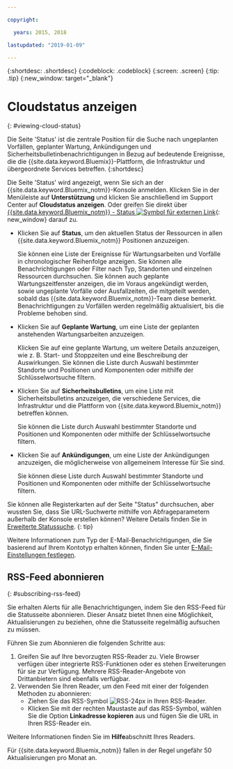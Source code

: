 ```yaml
---

copyright:

  years: 2015, 2018

lastupdated: "2019-01-09"

---
```


{:shortdesc: .shortdesc}
{:codeblock: .codeblock}
{:screen: .screen}
{:tip: .tip}
{:new_window: target="_blank"}

# Cloudstatus anzeigen
{: #viewing-cloud-status}

Die Seite 'Status' ist die zentrale Position für die Suche nach ungeplanten Vorfällen, geplanter Wartung, Ankündigungen und Sicherheitsbulletinbenachrichtigungen in Bezug auf bedeutende Ereignisse, die die {{site.data.keyword.Bluemix}}-Plattform, die Infrastruktur und übergeordnete Services betreffen.
{:shortdesc}

Die Seite 'Status' wird angezeigt, wenn Sie sich an der {{site.data.keyword.Bluemix_notm}}-Konsole anmelden. Klicken Sie in der Menüleiste auf **Unterstützung** und klicken Sie anschließend im Support Center auf **Cloudstatus anzeigen**. Oder greifen Sie direkt über [{{site.data.keyword.Bluemix_notm}} - Status ![Symbol für externen Link](../icons/launch-glyph.svg "Symbol für externen Link")](https://cloud.ibm.com/status){: new_window} darauf zu.

* Klicken Sie auf **Status**, um den aktuellen Status der Ressourcen in allen {{site.data.keyword.Bluemix_notm}} Positionen anzuzeigen. 

  Sie können eine Liste der Ereignisse für Wartungsarbeiten und Vorfälle in chronologischer Reihenfolge anzeigen. Sie können alle Benachrichtigungen oder Filter nach Typ, Standorten und einzelnen Ressourcen durchsuchen. Sie können auch geplante Wartungszeitfenster anzeigen, die im Voraus angekündigt werden, sowie ungeplante Vorfälle oder Ausfallzeiten, die mitgeteilt werden, sobald das {{site.data.keyword.Bluemix_notm}}-Team diese bemerkt. Benachrichtigungen zu Vorfällen werden regelmäßig aktualisiert, bis die Probleme behoben sind.

* Klicken Sie auf **Geplante Wartung**, um eine Liste der geplanten anstehenden Wartungsarbeiten anzuzeigen. 

  Klicken Sie auf eine geplante Wartung, um weitere Details anzuzeigen, wie z. B. Start- und Stoppzeiten und eine Beschreibung der Auswirkungen. Sie können die Liste durch Auswahl bestimmter Standorte und Positionen und Komponenten oder mithilfe der Schlüsselwortsuche filtern.

* Klicken Sie auf **Sicherheitsbulletins**, um eine Liste mit Sicherheitsbulletins anzuzeigen, die verschiedene Services, die Infrastruktur und die Plattform von {{site.data.keyword.Bluemix_notm}} betreffen können.

  Sie können die Liste durch Auswahl bestimmter Standorte und Positionen und Komponenten oder mithilfe der Schlüsselwortsuche filtern.

* Klicken Sie auf **Ankündigungen**, um eine Liste der Ankündigungen anzuzeigen, die möglicherweise von allgemeinem Interesse für Sie sind.

  Sie können diese Liste durch Auswahl bestimmter Standorte und Positionen und Komponenten oder mithilfe der Schlüsselwortsuche filtern.

Sie können alle Registerkarten auf der Seite "Status" durchsuchen, aber wussten Sie, dass Sie URL-Suchwerte mithilfe von Abfrageparametern außerhalb der Konsole erstellen können? Weitere Details finden Sie in [Erweiterte Statussuche](/docs/get-support/status_search.html).
{: tip}

Weitere Informationen zum Typ der E-Mail-Benachrichtigungen, die Sie basierend auf Ihrem Kontotyp erhalten können, finden Sie unter [E-Mail-Einstellungen festlegen](/docs/account/email.html). 

## RSS-Feed abonnieren
{: #subscribing-rss-feed}

Sie erhalten Alerts für alle Benachrichtigungen, indem Sie den RSS-Feed für die Statusseite abonnieren. Dieser Ansatz bietet Ihnen eine Möglichkeit, Aktualisierungen zu beziehen, ohne die Statusseite regelmäßig aufsuchen zu müssen.

Führen Sie zum Abonnieren die folgenden Schritte aus:

1. Greifen Sie auf Ihre bevorzugten RSS-Reader zu. Viele Browser verfügen über integrierte RSS-Funktionen oder es stehen Erweiterungen für sie zur Verfügung. Mehrere RSS-Reader-Angebote von Drittanbietern sind ebenfalls verfügbar. 
2. Verwenden Sie Ihren Reader, um den Feed mit einer der folgenden Methoden zu abonnieren:
    * Ziehen Sie das RSS-Symbol ![RSS-24px](../icons/RSS-24px.svg) in Ihren RSS-Reader.
    * Klicken Sie mit der rechten Maustaste auf das RSS-Symbol, wählen Sie die Option **Linkadresse kopieren** aus und fügen Sie die URL in Ihren RSS-Reader ein.

Weitere Informationen finden Sie im **Hilfe**abschnitt Ihres Readers.

Für {{site.data.keyword.Bluemix_notm}} fallen in der Regel ungefähr 50 Aktualisierungen pro Monat an.








